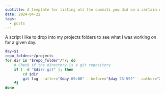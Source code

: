 ```yaml
---
subtitle: A template for listing all the commits you did on a certain date.
date: 2024-04-22
tags:
  - posts
---
```

A script I like to drop into my projects folders to see what I was working on for a given day.

```sh
day=$1
repo_folder=~/projects
for dir in "$repo_folder"/*/; do
    # Check if the directory is a git repository
    if [ -d "$dir/.git" ]; then
        cd $dir
        git log --after="$day 00:00" --before="$day 23:59?" --author="Zach"
    fi
done
```